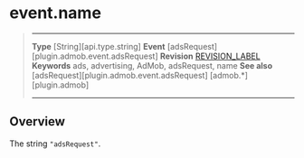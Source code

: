 # event.name

> --------------------- ------------------------------------------------------------------------------------------
> __Type__              [String][api.type.string]
> __Event__             [adsRequest][plugin.admob.event.adsRequest]
> __Revision__          [REVISION_LABEL](REVISION_URL)
> __Keywords__          ads, advertising, AdMob, adsRequest, name
> __See also__			[adsRequest][plugin.admob.event.adsRequest]
>						[admob.*][plugin.admob]
> --------------------- ------------------------------------------------------------------------------------------

## Overview

The string `"adsRequest"`.